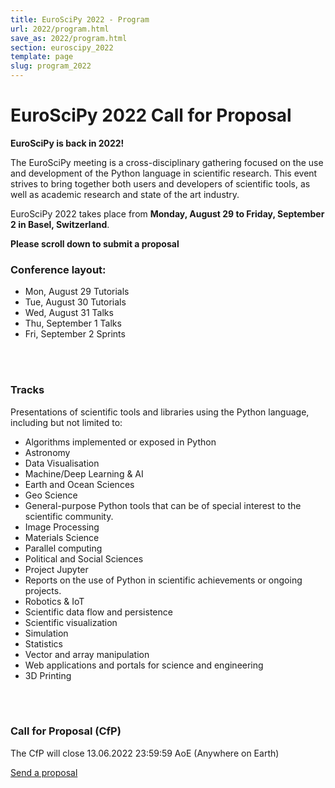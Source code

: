 ```yaml
---
title: EuroSciPy 2022 - Program
url: 2022/program.html
save_as: 2022/program.html
section: euroscipy_2022
template: page
slug: program_2022
---
```


# EuroSciPy 2022 Call for Proposal

**EuroSciPy is back in 2022!**

The EuroSciPy meeting is a cross-disciplinary gathering focused on the use and
development of the Python language in scientific research. This event strives
to bring together both users and developers of scientific tools, as well as
academic research and state of the art industry.

EuroSciPy 2022 takes place from **Monday, August 29 to Friday, September 2 in Basel, Switzerland**.

**Please scroll down to submit a proposal**
<br>

### Conference layout:

- Mon, August 29 Tutorials
- Tue, August 30 Tutorials
- Wed, August 31 Talks
- Thu, September 1 Talks
- Fri, September 2 Sprints
<br>
<br>

### Tracks

Presentations of scientific tools and libraries using the Python language,
including but not limited to:

- Algorithms implemented or exposed in Python
- Astronomy
- Data Visualisation
- Machine/Deep Learning & AI
- Earth and Ocean Sciences
- Geo Science
- General-purpose Python tools that can be of special interest to the scientific community.
- Image Processing
- Materials Science
- Parallel computing
- Political and Social Sciences
- Project Jupyter
- Reports on the use of Python in scientific achievements or ongoing projects.
- Robotics & IoT
- Scientific data flow and persistence
- Scientific visualization
- Simulation
- Statistics
- Vector and array manipulation
- Web applications and portals for science and engineering
- 3D Printing
<br>
<br>

### Call for Proposal (CfP)

The CfP will close 13.06.2022 23:59:59 AoE (Anywhere on Earth)

<a href="https://pretalx.com/euroscipy-2022/cfp" class="btn btn-primary btn-lg btn-block active" role="button" aria-pressed="true">Send a proposal</a>
